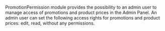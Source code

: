 PromotionPermission module provides the possibility to an admin user to manage access of promotions and product
prices in the Admin Panel. An admin user can set the following access rights for promotions and product prices: edit,
read, without any permissions.